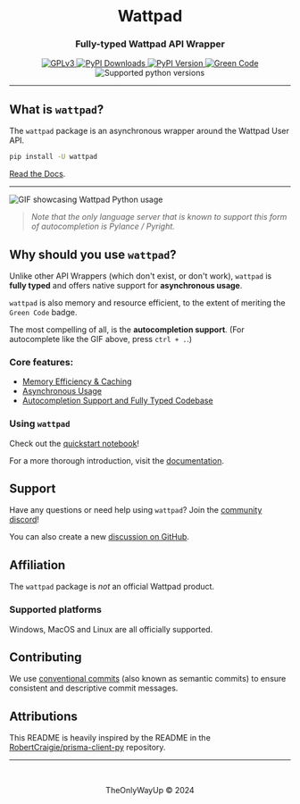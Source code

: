 <br />

<div align="center">
<h1>Wattpad</h1>
<p><h3 align="center">Fully-typed Wattpad API Wrapper</h3></p>
    <div align="center">

<a href="https://www.gnu.org/licenses/gpl-3.0">
    <img src="https://img.shields.io/badge/License-GPLv3-blue.svg?style=for-the-badge" alt="GPLv3">
</a>
<a href="https://pypi.org/projects/wattpad">
    <img src="https://img.shields.io/pypi/dm/wattpad?style=for-the-badge&logo=python&logoColor=white&link=https%3A%2F%2Fpypi.org%2Fproject%2Fwattpad" alt="PyPI Downloads">
</a>
<a href="https://pypi.org/projects/wattpad">
    <img src="https://img.shields.io/pypi/v/wattpad?style=for-the-badge" alt="PyPI Version">
</a>
<a href="#">
    <img src="https://img.shields.io/badge/Green%20Code-gray?style=for-the-badge&logo=gumtree&logoColor=white&labelColor=green" alt="Green Code">
</a>
<img src="https://img.shields.io/pypi/pyversions/wattpad?style=for-the-badge" alt="Supported python versions">
    </div>
</div>

<hr>

## What is `wattpad`?
The `wattpad` package is an asynchronous wrapper around the Wattpad User API.

```sh
pip install -U wattpad
```
[Read the Docs](https://wattpad.rambhat.la).

---


![GIF showcasing Wattpad Python usage](./demo.gif)

> _Note that the only language server that is known to support this form of autocompletion is Pylance / Pyright._

## Why should you use `wattpad`?

Unlike other API Wrappers (which don't exist, or don't work), `wattpad` is **fully typed** and offers native support for **asynchronous usage**.

`wattpad` is also memory and resource efficient, to the extent of meriting the `Green Code` badge.

The most compelling of all, is the **autocompletion support**. (For autocomplete like the GIF above, press `ctrl + .`.)

### Core features:

- [Memory Efficiency & Caching](https://wattpad.rambhat.la/memory-efficiency)
- [Asynchronous Usage](https://wattpad.rambhat.la/sync-and-async)
- [Autocompletion Support and Fully Typed Codebase](https://wattpad.rambhat.la/types-and-autocompletion)

### Using `wattpad`
Check out the [quickstart notebook](https://wattpad.rambhat.la/quickstart)!

For a more thorough introduction, visit the [documentation](https:/wattpad.rambhat.la).


## Support

Have any questions or need help using `wattpad`? Join the [community discord](https://discord.gg/edyB4k3hwU)!

You can also create a new [discussion on GitHub](https://github.com/TheOnlyWayUp/wattpad/discussions/new).



## Affiliation

The `wattpad` package is _not_ an official Wattpad product.


### Supported platforms

Windows, MacOS and Linux are all officially supported.


## Contributing

We use [conventional commits](https://www.conventionalcommits.org) (also known as semantic commits) to ensure consistent and descriptive commit messages.

## Attributions

This README is heavily inspired by the README in the [RobertCraigie/prisma-client-py](https://github.com/RobertCraigie/prisma-client-py) repository.

---

<br>

<div align="center">
    <p>TheOnlyWayUp © 2024</p>
</div>
